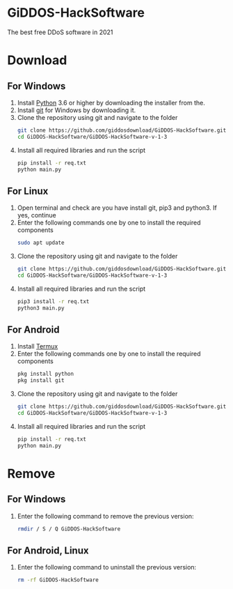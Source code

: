 # GiDDOS-HackSoftware
The best free DDoS software in 2021

# Download
## For Windows
1. Install [Python](https://www.python.org/downloads/) 3.6 or higher by downloading the installer from the.
2. Install [git](https://git-scm.com/download/win) for Windows by downloading it.
3. Clone the repository using git and navigate to the folder
    ```bash
    git clone https://github.com/giddosdownload/GiDDOS-HackSoftware.git
    cd GiDDOS-HackSoftware/GiDDOS-HackSoftware-v-1-3
    ```
4. Install all required libraries and run the script
    ```bash
    pip install -r req.txt
    python main.py
    ```

## For Linux
1. Open terminal and check are you have install git, pip3 and python3. If yes, continue
2. Enter the following commands one by one to install the required components
    ```bash
    sudo apt update
    ```
3. Clone the repository using git and navigate to the folder
    ```bash
    git clone https://github.com/giddosdownload/GiDDOS-HackSoftware.git
    cd GiDDOS-HackSoftware/GiDDOS-HackSoftware-v-1-3
    ```
4. Install all required libraries and run the script
    ```bash
    pip3 install -r req.txt
    python3 main.py
    ```
    
## For Android
1. Install [Termux](https://play.google.com/store/apps/details?id=com.termux)
2. Enter the following commands one by one to install the required components
    ```bash
    pkg install python
    pkg install git
    ```
3. Clone the repository using git and navigate to the folder
    ```bash
    git clone https://github.com/giddosdownload/GiDDOS-HackSoftware.git
    cd GiDDOS-HackSoftware/GiDDOS-HackSoftware-v-1-3
    ```
4. Install all required libraries and run the script
    ```bash
    pip install -r req.txt
    python main.py
    ```
# Remove
## For Windows
1. Enter the following command to remove the previous version:
     ```bash
     rmdir / S / Q GiDDOS-HackSoftware
     ```
## For Android, Linux
1. Enter the following command to uninstall the previous version:
     ```bash
     rm -rf GiDDOS-HackSoftware
     ```
